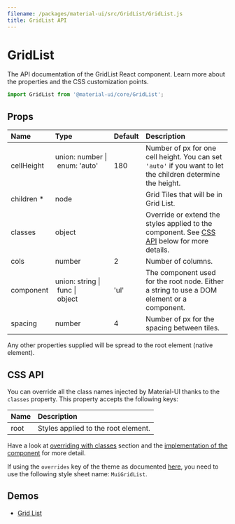 ```yaml
---
filename: /packages/material-ui/src/GridList/GridList.js
title: GridList API
---
```


<!--- This documentation is automatically generated, do not try to edit it. -->

# GridList

<p class="description">The API documentation of the GridList React component. Learn more about the properties and the CSS customization points.</p>

```js
import GridList from '@material-ui/core/GridList';
```



## Props

| Name | Type | Default | Description |
|:-----|:-----|:--------|:------------|
| <span class="prop-name">cellHeight</span> | <span class="prop-type">union:&nbsp;number&nbsp;&#124;<br>&nbsp;enum:&nbsp;'auto'<br><br> | <span class="prop-default">180</span> | Number of px for one cell height. You can set `'auto'` if you want to let the children determine the height. |
| <span class="prop-name required">children *</span> | <span class="prop-type">node |   | Grid Tiles that will be in Grid List. |
| <span class="prop-name">classes</span> | <span class="prop-type">object |   | Override or extend the styles applied to the component. See [CSS API](#css-api) below for more details. |
| <span class="prop-name">cols</span> | <span class="prop-type">number | <span class="prop-default">2</span> | Number of columns. |
| <span class="prop-name">component</span> | <span class="prop-type">union:&nbsp;string&nbsp;&#124;<br>&nbsp;func&nbsp;&#124;<br>&nbsp;object<br> | <span class="prop-default">'ul'</span> | The component used for the root node. Either a string to use a DOM element or a component. |
| <span class="prop-name">spacing</span> | <span class="prop-type">number | <span class="prop-default">4</span> | Number of px for the spacing between tiles. |

Any other properties supplied will be spread to the root element (native element).

## CSS API

You can override all the class names injected by Material-UI thanks to the `classes` property.
This property accepts the following keys:


| Name | Description |
|:-----|:------------|
| <span class="prop-name">root</span> | Styles applied to the root element.

Have a look at [overriding with classes](/customization/overrides/#overriding-with-classes) section
and the [implementation of the component](https://github.com/mui-org/material-ui/tree/master/packages/material-ui/src/GridList/GridList.js)
for more detail.

If using the `overrides` key of the theme as documented
[here](/customization/themes#customizing-all-instances-of-a-component-type),
you need to use the following style sheet name: `MuiGridList`.

## Demos

- [Grid List](/demos/grid-list/)

